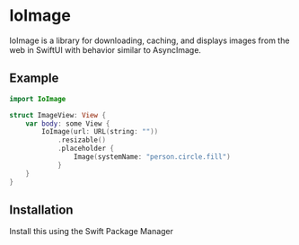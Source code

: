 # IoImage

IoImage is a library for downloading, caching, and displays images from the web in SwiftUI with behavior similar to AsyncImage.

## Example

```swift
import IoImage

struct ImageView: View {
    var body: some View {
        IoImage(url: URL(string: ""))
            .resizable()
            .placeholder {
                Image(systemName: "person.circle.fill")
            }
    }
}
```

## Installation

Install this using the Swift Package Manager
